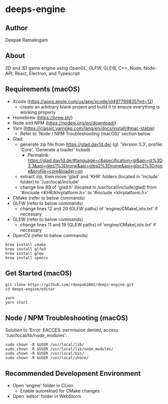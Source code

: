 # deeps-engine

## Author
Deepak Ramalingam

## About
2D and 3D game engine using OpenGL, GLFW, GLEW, C++, Node, Node-API, React, Electron, and Typescript

## Requirements (macOS)

- Xcode (https://apps.apple.com/us/app/xcode/id497799835?mt=12)
  - create an arbitrary blank project and build it to ensure everything is working properly
- Homebrew (https://brew.sh/)
- Node and NPM (https://nodejs.org/en/download/)
- Yarn (https://classic.yarnpkg.com/lang/en/docs/install/#mac-stable)
  - Refer to 'Node / NPM Troubleshooting (macOS)' section below
- Glad
  - generate zip file from https://glad.dav1d.de/ (gl: 'Version 3.3', profile: 'Core', 'Generate a loader' ticked)
    - Permalink: https://glad.dav1d.de/#language=c&specification=gl&api=gl%3D3.3&api=gles1%3Dnone&api=gles2%3Dnone&api=glsc2%3Dnone&profile=core&loader=on
  - extract zip, then move 'glad' and 'KHR' folders (located in 'include' folder) to '/usr/local/include'
  - change line 89 of 'glad.h' (located in /usr/local/include/glad) from '#include <KHR/khrplatform.h>' to '#include <khrplatform.h>'
- CMake (refer to below commands)
- GLFW (refer to below commands)
  - change lines 12 and 20 (GLFW paths) of 'engine/CMakeLists.txt' if necessary
- GLEW (refer to below commands)
  - change lines 11 and 19 (GLEW paths) of 'engine/CMakeLists.txt' if necessary
- OpenCV (refer to below commands)

```
brew install cmake
brew install glfw3
brew install glew
brew install opencv
```

## Get Started (macOS)

```
git clone https://github.com/rdeepak2002/deeps-engine.git
cd deeps-engine/editor

yarn
yarn start
```

## Node / NPM Troubleshooting (macOS)

Solution to 'Error: EACCES: permission denied, access '/usr/local/lib/node_modules':

```
sudo chown -R $USER /usr/local/lib/
sudo chown -R $USER /usr/local/lib/node_modules/
sudo chown -R $USER /usr/local/bin/
sudo chown -R $USER /usr/local/share/
```

## Recommended Development Environment

- Open 'engine' folder in CLion
  - Enable autoreload for CMake changes
- Open 'editor' folder in WebStorm
